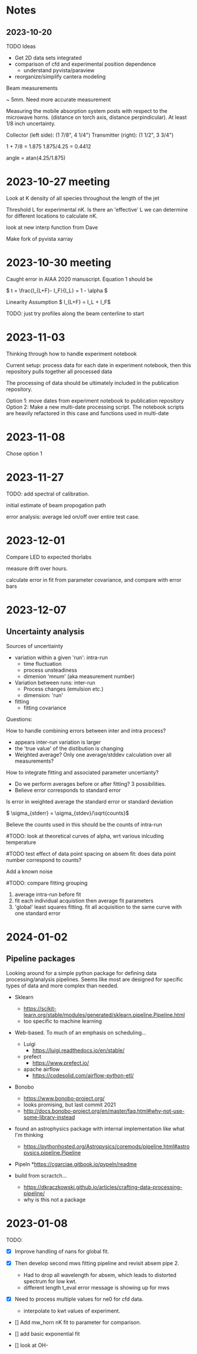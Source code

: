 # Notes

## 2023-10-20 

TODO Ideas

* Get 2D data sets integrated
* comparison of cfd and experimental position dependence
    * understand pyvista/paraview
* reorganize/simplify cantera modeling 


Beam measurements 

~ 5mm. Need more accurate measurement


Measuring the mobile absorption system posts with respect to the microwave horns. (distance on torch axis, distance perpindicular). At least 1/8 inch uncertainty. 

Collector (left side): (1 7/8", 4 1/4")
Transmitter (right):  (1 1/2", 3 3/4")

1 + 7/8 = 1.875 
1.875/4.25 = 0.4412 

angle = atan(4.25/1.875)


# 2023-10-27 meeting

Look at K density of all species throughout the length of the jet

Threshold L for experimental nK. Is there an 'effective' L we can determine for different locations to calculate nK. 

look at new interp function from Dave

Make fork of pyvista xarray

# 2023-10-30 meeting

Caught error in AIAA 2020 manuscript. Equation 1 should be 

$ t = \frac{I_{L+F}- I_F}{I_L} = 1 - \alpha $

Linearity Assumption
$ I_{L+F} = I_L + I_F$ 


TODO: just try profiles along the beam centerline to start


# 2023-11-03

Thinking through how to handle experiment notebook

Current setup: process data for each date in experiment notebook, then this repository pulls together all processed data

The processing of data should be ultimately included in the publication repository. 

Option 1: move dates from experiment notebook to publication repository
Option 2: Make a new multi-date processing script. The notebook scripts are heavily refactored in this case and functions used in multi-date

# 2023-11-08 

Chose option 1 

# 2023-11-27

TODO: add spectral of calibration. 

initial estimate of beam propogation path

error analysis: average led on/off over entire test case. 


# 2023-12-01

Compare LED to expected thorlabs

measure drift over hours. 

calculate error in fit from parameter covariance, and compare with error bars

# 2023-12-07 

## Uncertainty analysis

Sources of uncertiainty 

* variation within a given 'run': intra-run
    * time fluctuation
    * process unsteadiness
    * dimenion 'mnum' (aka measurement number)
* Variation between runs: inter-run
    * Process changes (emulsion etc.)
    * dimension: 'run' 
* fitting
    * fitting covariance

Questions:

How to handle combining errors between inter and intra process?
* appears inter-run variation is larger
* the 'true value' of the distibution is changing
* Weighted average? Only one average/stddev calculation over all measurements?

How to integrate fitting and associated parameter uncertianty?
* Do we perform averages before or after fitting? 3 possibilities. 
* Believe error corresponds to standard error

Is error in weighted average the standard error or standard deviation

$ \sigma_{stderr}  = \sigma_{stdev}/\sqrt{counts}$ 

Believe the counts used in this should be the counts of intra-run



#TODO: look at theoretical curves of alpha, wrt various inlcuding temperature

#TODO test effect of data point spacing on absem fit: does data point number correspond to counts?

Add a known noise 


#TODO: compare fitting grouping
1. average intra-run before fit
2. fit each individual acquistion then average fit parameters
3. 'global' least squares fitting. fit all acquisition to the same curve with one standard error 

# 2024-01-02

## Pipeline packages

Looking around for a simple python package for defining data processing/analysis pipelines. Seems like most are designed for specific types of data and more complex than needed. 

* Sklearn
    * https://scikit-learn.org/stable/modules/generated/sklearn.pipeline.Pipeline.html
    * too specific to machine learning 

* Web-based. To much of an emphasis on scheduling...
    * Luigi
        * https://luigi.readthedocs.io/en/stable/
    * prefect
        * https://www.prefect.io/
    * apache airflow
        * https://codesolid.com/airflow-python-etl/

* Bonobo
    * https://www.bonobo-project.org/
    * looks promising, but last commit 2021
    * http://docs.bonobo-project.org/en/master/faq.html#why-not-use-some-library-instead

* found an astrophysics package with internal implementation like what I'm thinking
    * https://pythonhosted.org/Astropysics/coremods/pipeline.html#astropysics.pipeline.Pipeline

* Pipeln
    *https://cgarciae.gitbook.io/pypeln/readme



* build from scractch...
    * https://dkraczkowski.github.io/articles/crafting-data-processing-pipeline/
    * why is this not a package


# 2023-01-08

TODO: 

- [x] Improve handling of nans for global fit. 
- [x] Then develop second mws fitting pipeline and revisit absem pipe 2. 
    * Had to drop all wavelength for absem, which leads to distorted spectrum for low kwt.
    * different length t_eval error message is showing up for mws

- [x]  Need to process multiple values for ne0 for cfd data. 
    * interpolate to kwt values of experiment. 

- [] Add mw_horn nK fit to parameter for comparison. 

- [] add basic exponential fit

- [] look at OH-
